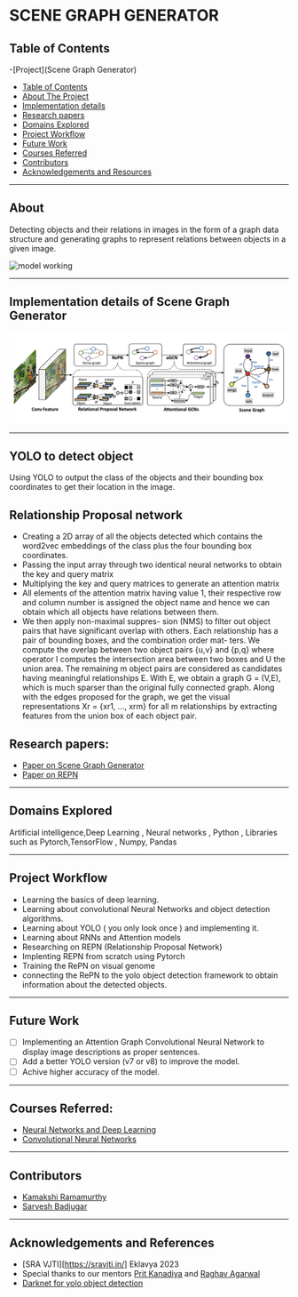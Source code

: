 # SCENE GRAPH GENERATOR

## Table of Contents


-[Project](Scene Graph Generator)
  - [Table of Contents](#table-of-contents)
  - [About The Project](#about-the-project)
  - [Implementation details](#implementation-details-of-Scene-Graph-Generator)
  - [Research papers](#Research-papers)
  - [Domains Explored](#Domains-Explored)
  - [Project Workflow](#Project-Workflow)
  - [Future Work](#future-work)
  - [Courses Referred](#Courses-Referred)
  - [Contributors](#contributors)
  - [Acknowledgements and Resources](#acknowledgements-and-references)


----------

## About
Detecting objects and their relations in images in the form of a graph data structure and generating graphs to represent relations between objects in a given image.


![model working]()

----------
## Implementation details of Scene Graph Generator


<img src="/images/images/img1.png"/>

---
## YOLO to detect object
Using YOLO to output the class of the objects and their bounding box coordinates to get their location in the image.

## Relationship Proposal network
- Creating a 2D array of all the objects detected which contains the word2vec embeddings of the class plus the four bounding box coordinates.
- Passing the input array through two identical neural networks to obtain the key and query matrix
- Multiplying the key and query matrices to generate an attention matrix
- All elements of the attention matrix having value 1, their respective row and column number is assigned the object name and hence we can obtain which all objects have relations between them.
- We then apply non-maximal suppres- sion (NMS) to filter out object pairs that have significant overlap with others. Each relationship has a pair of bounding boxes, and the combination order mat- ters. We compute the overlap between two object pairs {u,v} and {p,q} where operator I computes the intersection area between two boxes and U the union area. The remaining m object pairs are considered as candidates having meaningful relationships E. With E, we obtain a graph G = (V,E), which is much sparser than the original fully connected graph. Along with the edges proposed for the graph, we get the visual representations Xr = {xr1, ..., xrm} for all m relationships by extracting features from the union box of each object pair.






## Research papers:
- [Paper on Scene Graph Generator](https://openaccess.thecvf.com/content_ECCV_2018/papers/Jianwei_Yang_Graph_R-CNN_for_ECCV_2018_paper.pdf)
- [Paper on REPN](https://openaccess.thecvf.com/content_cvpr_2017/papers/Zhang_Relationship_Proposal_Networks_CVPR_2017_paper.pdf)

----------
  

## Domains Explored
Artificial intelligence,Deep Learning , Neural networks , Python , Libraries such as Pytorch,TensorFlow , Numpy, Pandas

----------
  
## Project Workflow
- Learning the basics of deep learning.
- Learning about convolutional Neural Networks and object detection algorithms.
- Learning about YOLO ( you only look once ) and implementing it.
- Learning about RNNs and Attention models
- Researching on REPN (Relationship Proposal Network)
- Implenting REPN from scratch using Pytorch 
- Training the RePN on visual genome
- connecting the RePN to the yolo object detection framework to obtain information about the detected objects.

-----------

## Future Work

- [ ] Implementing an Attention Graph Convolutional Neural Network to display image descriptions as proper sentences.
- [ ] Add a better YOLO version (v7 or v8) to improve the model.
- [ ] Achive higher accuracy of the model.

------------

## Courses Referred:
- [Neural Networks and Deep Learning](https://www.coursera.org/programs/vjti-cse-learning-program-batch-2022-2026-br5qt/learn/neural-networks-deep-learning?source=search)
- [Convolutional Neural Networks](https://www.coursera.org/learn/convolutional-neural-networks)
    
------------
  
  


## Contributors

* [Kamakshi Ramamurthy](https://github.com/Kamakshi8104)
* [Sarvesh Badjugar](https://github.com/LittleSani)
--------------


## Acknowledgements and References
* [SRA VJTI][https://sravjti.in/] Eklavya 2023
* Special thanks to our mentors [Prit Kanadiya](https://github.com/PritK99) and [Raghav Agarwal](https://github.com/Raghav323)
* [Darknet for yolo object detection](https://pjreddie.com/darknet/yolo/)



  






